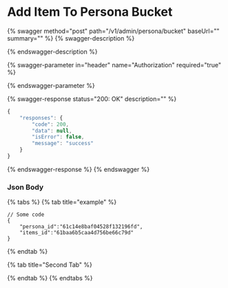 # Add Item To Persona Bucket

{% swagger method="post" path="/v1/admin/persona/bucket" baseUrl="" summary="" %}
{% swagger-description %}

{% endswagger-description %}

{% swagger-parameter in="header" name="Authorization" required="true" %}

{% endswagger-parameter %}

{% swagger-response status="200: OK" description="" %}
```javascript
{
    "responses": {
        "code": 200,
        "data": null,
        "isError": false,
        "message": "success"
    }
}
```
{% endswagger-response %}
{% endswagger %}

### Json Body

{% tabs %}
{% tab title="example" %}
```
// Some code
{
    "persona_id":"61c14e8baf04528f132196fd",
    "items_id":"61baa6b5caa4d756be66c79d"
}
```
{% endtab %}

{% tab title="Second Tab" %}

{% endtab %}
{% endtabs %}
